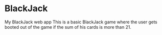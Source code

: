# BlackJack
My BlackJack web app
This is a basic BlackJack game where the user gets booted out of the game if the sum of his cards is more than 21.
